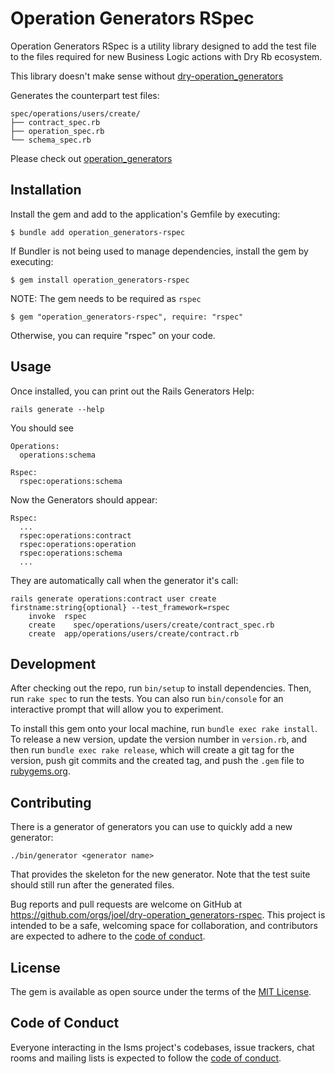 # Operation Generators RSpec

Operation Generators RSpec is a utility library designed to add the test file to the files required for new Business Logic actions with Dry Rb ecosystem.

This library doesn't make sense without [dry-operation_generators](https://github.com/joel/dry-operation_generators)

Generates the counterpart test files:

```shell
spec/operations/users/create/
├── contract_spec.rb
├── operation_spec.rb
└── schema_spec.rb
```

Please check out [operation_generators](https://github.com/joel/dry-operation_generators)

## Installation

Install the gem and add to the application's Gemfile by executing:

    $ bundle add operation_generators-rspec

If Bundler is not being used to manage dependencies, install the gem by executing:

    $ gem install operation_generators-rspec

NOTE: The gem needs to be required as `rspec`

    $ gem "operation_generators-rspec", require: "rspec"

Otherwise, you can require "rspec" on your code.

## Usage

Once installed, you can print out the Rails Generators Help:

```shell
rails generate --help
```

You should see

```shell
Operations:
  operations:schema

Rspec:
  rspec:operations:schema
```

Now the Generators should appear:

```shell
Rspec:
  ...
  rspec:operations:contract
  rspec:operations:operation
  rspec:operations:schema
  ...
```

They are automatically call when the generator it's call:

```shell
rails generate operations:contract user create firstname:string{optional} --test_framework=rspec
    invoke  rspec
    create    spec/operations/users/create/contract_spec.rb
    create  app/operations/users/create/contract.rb
```

## Development

After checking out the repo, run `bin/setup` to install dependencies. Then, run `rake spec` to run the tests. You can also run `bin/console` for an interactive prompt that will allow you to experiment.

To install this gem onto your local machine, run `bundle exec rake install`. To release a new version, update the version number in `version.rb`, and then run `bundle exec rake release`, which will create a git tag for the version, push git commits and the created tag, and push the `.gem` file to [rubygems.org](https://rubygems.org).

## Contributing

There is a generator of generators you can use to quickly add a new generator:

```shell
./bin/generator <generator name>
```

That provides the skeleton for the new generator. Note that the test suite should still run after the generated files.

Bug reports and pull requests are welcome on GitHub at https://github.com/orgs/joel/dry-operation_generators-rspec. This project is intended to be a safe, welcoming space for collaboration, and contributors are expected to adhere to the [code of conduct](https://github.com/joel/dry-operation_generators-rspec/blob/main/CODE_OF_CONDUCT.md).

## License

The gem is available as open source under the terms of the [MIT License](https://opensource.org/licenses/MIT).

## Code of Conduct

Everyone interacting in the Isms project's codebases, issue trackers, chat rooms and mailing lists is expected to follow the [code of conduct](https://github.com/joel/dry-operation_generators-rspec/blob/main/CODE_OF_CONDUCT.md).
